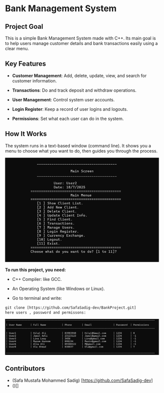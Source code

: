 # Bank Management System

## Project Goal
This is a simple Bank Management System made with C++. Its main goal is to help users manage customer details and bank transactions easily using a clear menu.

## Key Features
* **Customer Management**: Add, delete, update, view, and search for customer information.

* **Transactions**: Do and track deposit and withdraw operations.

* **User Management**: Control system user accounts.

* **Login Register**: Keep a record of user logins and logouts.
  
* **Permissions**: Set what each user can do in the system.


  
## How It Works
The system runs in a text-based window (command line). It shows you a menu to choose what you want to do, then guides you through the process.

![main menu](https://github.com/SafaSadig-dev/BankProject/blob/master/1.png)

**To run this project, you need:**
* C++ Compiler: like GCC.

* An Operating System (like Windows or Linux).

* Go to terminal and write:
 ```
git clone [https://github.com/SafaSadig-dev/BankProject.git]
here users , password and permissons:
```

![main menu](https://github.com/SafaSadig-dev/BankProject/blob/master/2.png)

## Contributors
* (Safa Mustafa Mohammed Sadig) [https://github.com/SafaSadig-dev]
* ()[]
